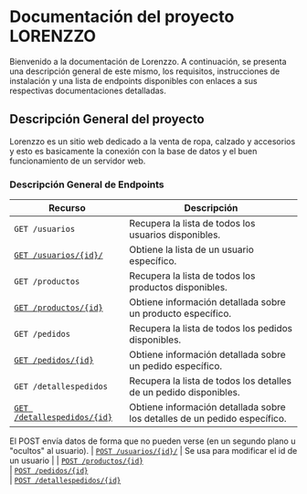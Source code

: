 # Documentación del proyecto LORENZZO

Bienvenido a la documentación de Lorenzzo. A continuación, se presenta una descripción general de este mismo, los requisitos, instrucciones de instalación y una lista de endpoints disponibles con enlaces a sus respectivas documentaciones detalladas.

## Descripción General del proyecto

Lorenzzo es un sitio web dedicado a la venta de ropa, calzado y accesorios y esto es basicamente la conexión con la base de datos y el buen funcionamiento de un servidor web.

### Descripción General de Endpoints

| Recurso                    | Descripción |
| -------------------------- | ----------- |
| `GET /usuarios`             | Recupera la lista de todos los usuarios disponibles. |  
| [`GET /usuarios/{id}/`](./endpoints//get-id-usuarios.md) | Obtiene la lista de un usuario específico. |
| `GET /productos`             | Recupera la lista de todos los productos disponibles. | 
| [`GET /productos/{id}`](./endpoints//get-id-productos.md) | Obtiene información detallada sobre un producto específico. |
| `GET /pedidos`             | Recupera la lista de todos los pedidos disponibles. | 
| [`GET /pedidos/{id}`](./endpoints//get-id-pedidos.md)        | Obtiene información detallada sobre un pedido específico. |
| `GET /detallespedidos`             | Recupera la lista de todos los detalles de un pedido disponibles. | 
| [`GET /detallespedidos/{id}`](./endpoints//get-id-detallespedidos.md)      | Obtiene información detallada sobre los detalles de un pedido específico. |
El POST envía datos de forma que no pueden verse (en un segundo plano u "ocultos" al usuario).
| [`POST /usuarios/{id}/`](./endpoints//post-usuarios.md) | Se usa para modificar el id de un usuario |
| [`POST /productos/{id}`](./endpoints//post-productos.md)          
| [`POST /pedidos/{id}`](./endpoints//post-pedidos.md)        
| [`POST /detallespedidos/{id}`](./endpoints//post-detallespedidos.md)        


